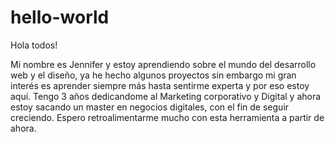# hello-world

Hola todos!

Mi nombre es Jennifer y estoy aprendiendo sobre el mundo del desarrollo web y el diseño, ya he hecho algunos proyectos sin embargo mi gran interés es aprender siempre más hasta sentirme experta y por eso estoy aquí.
Tengo 3 años dedicandome al Marketing corporativo y Digital y ahora estoy sacando un master en negocios digitales, con el fin de seguir creciendo. 
Espero retroalimentarme mucho con esta herramienta a partir de ahora.
